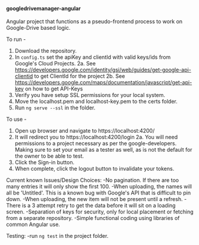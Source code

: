 #### googledrivemanager-angular
Angular project that functions as a pseudo-frontend process to work on Google-Drive based logic.

To run - 
1. Download the repository.
2. In `config.ts` set the apiKey and clientId with valid keys/ids from Google's Cloud Projects.
2a. See https://developers.google.com/identity/gsi/web/guides/get-google-api-clientid to get ClientId for the project
2b. See https://developers.google.com/maps/documentation/javascript/get-api-key on how to get API-Keys
3.  Verify you have setup SSL permissions for your local system.
4.  Move the localhost.pem and localhost-key.pem to the certs folder.
5.  Run `ng serve --ssl` in the folder.

To use -
1.  Open up browser and navigate to https://localhost:4200/
2.  It will redirect you to https://localhost:4200/login
2a. You will need permissions to a project necessary as per the google-developers.  Making sure to set your email as a tester as well, as is not the default for the owner to be able to test.
3.  Click the Sign-in button.
4.  When complete, click the logout button to invalidate your tokens.


Current known Issues/Design Choices:
-No pagination.  If there are too many entries it will only show the first 100.
-When uploading, the names will all be 'Untitled'.  This is a known bug with Google's API that is difficult to pin down.
-When uploading, the new item will not be present until a refresh.
-There is a 3 attempt retry to get the data before it will sit on a loading screen.
-Separation of keys for security, only for local placement or fetching from a separate repository.
-Simple functional coding using libraries of common Angular use.

Testing:
-run `ng test` in the project folder.
